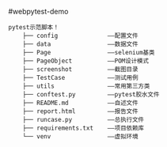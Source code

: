 #webpytest-demo



    pytest示范脚本！ 
        ├── config              ——配置文件
        ├── data                ——数据文件
        ├── Page                ——selenium基类
        ├── PageObject          ——POM设计模式
        ├── screenshot          ——截图目录
        ├── TestCase            ——测试用例
        ├── utils               ——常用第三方类
        ├── conftest.py         ——pytest胶水文件
        ├── README.md           ——自述文件
        ├── report.html         ——报告文件
        ├── runcase.py          ——总执行文件
        ├── requirements.txt    ——项目依赖库
        └── venv                ——虚拟环境